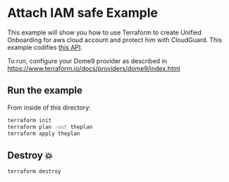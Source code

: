 # Attach IAM safe Example

This example will show you how to use Terraform to create Unified Onboarding for aws cloud account and protect him with CloudGuard.
This example codifies [this API](https://api-v2-docs.dome9.com/index.html#dome9-api-AwsUnifiedOnboarding).

To run, configure your Dome9 provider as described in https://www.terraform.io/docs/providers/dome9/index.html

## Run the example

From inside of this directory:

```bash
terraform init
terraform plan -out theplan
terraform apply theplan
```

## Destroy 💥

```bash
terraform destroy
```
